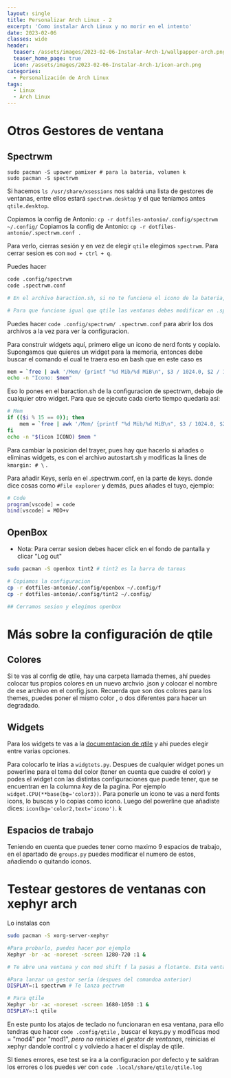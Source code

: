 ```yaml
---
layout: single
title: Personalizar Arch Linux - 2
excerpt: 'Como instalar Arch Linux y no morir en el intento'
date: 2023-02-06
classes: wide
header:
  teaser: /assets/images/2023-02-06-Instalar-Arch-1/wallpapper-arch.png
  teaser_home_page: true
  icon: /assets/images/2023-02-06-Instalar-Arch-1/icon-arch.png
categories:
  - Personalización de Arch Linux
tags:
  - Linux
  - Arch Linux
---
```


# Otros Gestores de ventana

## Spectrwm

```bas
sudo pacman -S upower pamixer # para la bateria, volumen k
sudo pacman -S spectrwm
```

Si hacemos `ls /usr/share/xsessions` nos saldrá una lista de gestores de ventanas, entre ellos estará `spectrwm.desktop` y el que teníamos antes `qtile.desktop`. 

Copiamos la config de Antonio: `cp -r dotfiles-antonio/.config/spectrwm ~/.config/`
Copiamos la config de Antonio: `cp -r dotfiles-antonio/.spectrwm.conf .`

Para verlo, cierras sesión y en vez de elegir `qtile` elegimos `spectrwm`. Para cerrar sesion es con `mod + ctrl + q`.

Puedes hacer 

```bash
code .config/spectrwm
code .spectrwm.conf

# En el archivo baraction.sh, si no te funciona el icono de la bateria, ca,bia el baterry_BAT1 por BAT0

# Para que funcione igual que qtile las ventanas debes modificar en .spectrwm.conf la linea de workspace_clamp = 1 a workspace_clamp = 0.
```

Puedes hacer `code .config/spectrwm/ .spectrwm.conf` para abrir los dos archivos a la vez para ver la configuracion.

Para construir widgets aquí, primero elige un icono de nerd fonts y copialo. Supongamos que quieres un widget para la memoria, entonces debe buscar el comando el cual te traera eso en bash que en este caso es 

```bash
mem = `free | awk '/Mem/ {printf "%d Mib/%d MiB\n", $3 / 1024.0, $2 / 1024.0 }'`
echo -n "Icono: $mem"
```

Eso lo pones en el baraction.sh de la configuracion de spectrwm, debajo de cualquier otro widget. Para que se ejecute cada cierto tiempo quedaría así:

```bash
# Mem
if (($i % 15 == 0)); then
    mem = `free | awk '/Mem/ {printf "%d Mib/%d MiB\n", $3 / 1024.0, $2 / 1024.0 }'`
fi
echo -n "$(icon ICONO) $mem "
```

Para cambiar la posicion del trayer, pues hay que hacerlo si añades o eliminas widgets, es con el archivo autostart.sh y modificas la lines de `kmargin: # \` .

Para añadir Keys, sería en el .spectrwm.conf, en la parte de keys. donde dice cosas como `#File explorer` y demás, pues añades el tuyo, ejemplo:

```bash
# Code
program[vscode] = code
bind[vscode] = MOD+v
```


## OpenBox

- Nota: Para cerrar sesion debes hacer click en el fondo de pantalla y clicar "Log out"

```bash
sudo pacman -S openbox tint2 # tint2 es la barra de tareas

# Copiamos la configuracion
cp -r dotfiles-antonio/.config/openbox ~/.config/f
cp -r dotfiles-antonio/.config/tint2 ~/.config/

## Cerramos sesion y elegimos openbox
```

# Más sobre la configuración de qtile

## Colores

Si te vas al config de qtile, hay una carpeta llamada themes, ahí puedes colocar tus propios colores en un nuevo archvio .json y colocar el nombre de ese archivo en el config.json. Recuerda que son dos colores para los themes, puedes poner el mismo color , o dos diferentes para hacer un degradado.

## Widgets

Para los widgets te vas a la [documentacion de qtile](http://docs.qtile.org/en/stable/manual/ref/widgets.html?highlight=widgets) y ahi puedes elegir entre varias opciones. 

Para colocarlo te irias a `widgtets.py`. Despues de cualquier widget pones un powerline para el tema del color (tener en cuenta que cuadre el color) y podes el widget con las distintas configuraciones que puede tener, que se encuentran en la columna *key* de la pagina. Por ejemplo `widget.CPU(**base(bg='color3))`. Para ponerle un icono te vas a nerd fonts icons, lo buscas y lo copias como icono. Luego del powerline que añadiste dices:  `icon(bg='color2,text='icono')`. k

## Espacios de trabajo

Teniendo en cuenta que puedes tener como maximo 9 espacios de trabajo, en el apartado de `groups.py` puedes modificar el numero de estos, añadiendo o quitando iconos.

# Testear gestores de ventanas con xephyr arch

Lo instalas con 

```bash
sudo pacman -S xorg-server-xephyr

#Para probarlo, puedes hacer por ejemplo
Xephyr -br -ac -noreset -screen 1280-720 :1 &

# Te abre una ventana y con mod shift f la pasas a flotante. Esta ventana es un entorno de desarrollo para gestores de ventanas.

#Para lanzar un gestor sería (despues del comandoa anterior)
DISPLAY=:1 spectrwm # Te lanza pectrwm 

# Para qtile
Xephyr -br -ac -noreset -screen 1680-1050 :1 &
DISPLAY=:1 qtile
```

En este punto los atajos de teclado no funcionaran en esa ventana, para ello tendras que hacer `code .config/qtile` , buscar el keys.py y modificas mod = "mod4" por "mod1", *pero no reinicies el gestor de ventanas*, reinicias el xephyr dandole control c y volviedo a hacer el display de qtile.

SI tienes errores, ese test se ira a la configuracion por defecto y te saldran los errores o los puedes ver con `code .local/share/qtile/qtile.log`
